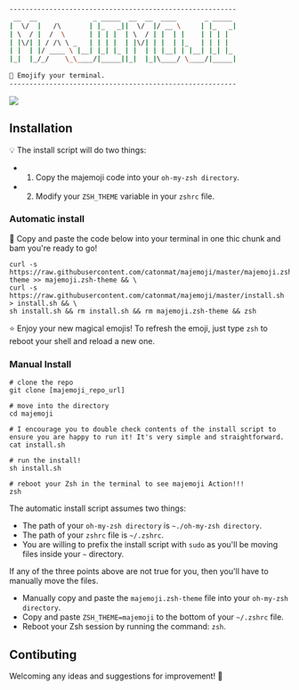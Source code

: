 ```sh
---------------------------------------------------------
 __  __              _ _____  __  __  ____       _ _____ 
|  \/  |   /\       | |_   _||  \/  |/ __ \     | |_   _|
| \  / |  /  \      | | | |  | \  / | |  | |    | | | |  
| |\/| | / /\ \ _   | | | |  | |\/| | |  | |_   | | | |  
| |  | |/ ____ \ |__| |_| |_ | |  | | |__| | |__| |_| |_ 
|_|  |_/_/    \_\____/|_____||_|  |_|\____/ \____/|_____|
                                                  
🍎 Emojify your terminal.                                     
---------------------------------------------------------                                                                     
```

<img src="http://g.recordit.co/Wjoy1k2yvT.gif"/>

## Installation
💡 The install script will do two things: 
* 1. Copy the majemoji code into your `oh-my-zsh directory`.
* 2. Modify your `ZSH_THEME` variable in your `zshrc` file. 

### Automatic install
🌈 Copy and paste the code below into your terminal in one thic chunk and bam you're ready to go!
```
curl -s https://raw.githubusercontent.com/catonmat/majemoji/master/majemoji.zsh-theme >> majemoji.zsh-theme && \
curl -s https://raw.githubusercontent.com/catonmat/majemoji/master/install.sh > install.sh && \
sh install.sh && rm install.sh && rm majemoji.zsh-theme && zsh
```

⭐ Enjoy your new magical emojis! To refresh the emoji, just type `zsh` to reboot your shell and reload a new one.

### Manual Install
```shell
# clone the repo
git clone [majemoji_repo_url]

# move into the directory
cd majemoji

# I encourage you to double check contents of the install script to ensure you are happy to run it! It's very simple and straightforward.
cat install.sh

# run the install!
sh install.sh

# reboot your Zsh in the terminal to see majemoji Action!!!
zsh
```

The automatic install script assumes two things: 
* The path of your `oh-my-zsh directory` is `~./oh-my-zsh directory`.
* The path of your `zshrc` file is `~/.zshrc`.
* You are willing to prefix the install script with `sudo` as you'll be moving files inside your `~` directory.

If any of the three points above are not true for you, then you'll have to manually move the files.
* Manually copy and paste the `majemoji.zsh-theme` file into your `oh-my-zsh directory`.
* Copy and paste `ZSH_THEME=majemoji` to the bottom of your `~/.zshrc` file.
* Reboot your Zsh session by running the command: `zsh`.

## Contibuting
Welcoming any ideas and suggestions for improvement! 🧠
